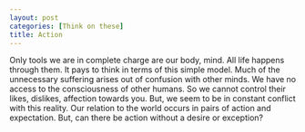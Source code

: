 ```yaml
---
layout: post
categories: [Think on these]
title: Action
---
```

Only tools we are in complete charge are our body, mind. All life happens through them. It pays to think in terms of this simple model. Much of the unnecessary suffering arises out of confusion with other minds. We have no access to the consciousness of other humans. So we cannot control their likes, dislikes, affection towards you. But, we seem to be in constant conflict with this reality. Our relation to the world occurs in pairs of action and expectation. But, can there be action without a desire or exception? 
